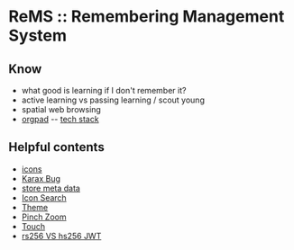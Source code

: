 # ReMS :: Remembering Management System

## Know
- what good is learning if I don't remember it?
- active learning vs passing learning / scout young
- spatial web browsing
- [orgpad](https://orgpad.com/) -- [tech stack](https://orgpad.com/o/Cx0toaAblKpKUSZasDxsxK?token=DtN36_XBJGqKhdJk2pwl1Z)

## Helpful contents
- [icons](https://www.svgrepo.com/collection/solar-bold-duotone-icons/)
- [Karax Bug](https://github.com/karaxnim/karax/issues/267)
- [store meta data](https://konvajs.org/api/Konva.Node.html#setAttr)
- [Icon Search](https://fontawesome.com/icons/)
- [Theme](https://bootswatch.com/)
- [Pinch Zoom](https://gist.github.com/Martin-Pitt/2756cf86dca90e179b4e75003d7a1a2b)
- [Touch](https://konvajs.org/docs/sandbox/Multi-touch_Scale_Stage.html)
- [rs256 VS hs256 JWT](https://community.auth0.com/t/rs256-vs-hs256-jwt-signing-algorithms/58609)